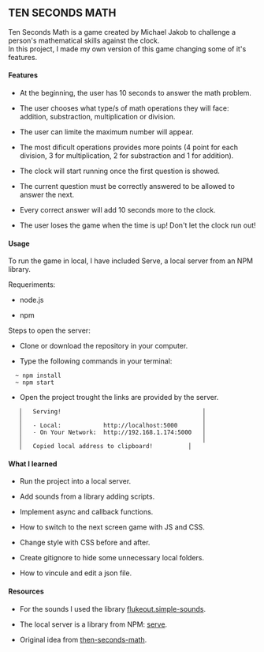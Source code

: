 ## TEN SECONDS MATH

Ten Seconds Math is a game created by Michael Jakob to challenge a person's mathematical skills against the clock.  
In this project, I made my own version of this game changing some of it's features.

#### **Features**

- At the beginning, the user has 10 seconds to answer the math problem.

- The user chooses what type/s of math operations they will face: addition, substraction, multiplication or division.

- The user can limite the maximum number will appear.

- The most dificult operations provides more points (4 point for each division, 3 for multiplication, 2 for substraction and 1 for addition).

- The clock will start running once the first question is showed.

- The current question must be correctly answered to be allowed to answer the next.

- Every correct answer will add 10 seconds more to the clock.

- The user loses the game when the time is up! Don't let the clock run out!

#### **Usage**

To run the game in local, I have included Serve, a local server from an NPM library. 

Requeriments:

- node.js

- npm

Steps to open the server:

- Clone or download the repository in your computer.

- Type the following commands in your terminal:

`  ~ npm install`  
`  ~ npm start`

- Open the project trought the links are provided by the server.

```
   │   Serving!                                        │
   │                                                   │
   │   - Local:            http://localhost:5000       │
   │   - On Your Network:  http://192.168.1.174:5000   │
   │                                                   │
   │   Copied local address to clipboard! 	       │
```

#### **What I learned**

- Run the project into a local server.

- Add sounds from a library adding scripts.

- Implement async and callback functions.

- How to switch to the next screen game with JS and CSS.

- Change style with CSS before and after.

- Create gitignore to hide some unnecessary local folders.

- How to vincule and edit a json file.

#### **Resources**

- For the sounds I used the library [flukeout.simple-sounds](https://github.com/flukeout/simple-sounds).

- The local server is a library from NPM: [serve](https://www.npmjs.com/package/serve).

- Original idea from [then-seconds-math](http://www.mental-math-trainer.com/).
